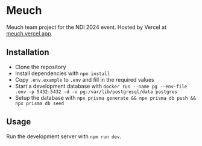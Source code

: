 # Meuch

Meuch team project for the NDI 2024 event. Hosted by Vercel at [meuch.vercel.app](https://meuch.vercel.app/).

## Installation

- Clone the repository
- Install dependencies with `npm install`
- Copy `.env.example` to `.env` and fill in the required values
- Start a development database with `docker run --name pg --env-file .env -p 5432:5432 -d -v pg:/var/lib/postgresql/data postgres`
- Setup the database with `npx prisma generate && npx prisma db push && npx prisma db seed`

## Usage

Run the development server with `npm run dev`.
